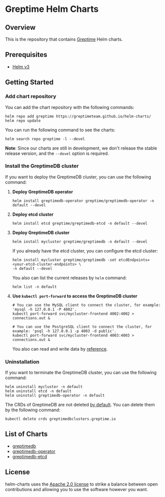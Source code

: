 # Greptime Helm Charts

## Overview

This is the repository that contains [Greptime](https://greptime.com/) Helm charts.

## Prerequisites

- [Helm v3](https://helm.sh/docs/intro/install/)

## Getting Started

### Add chart repository

You can add the chart repository with the following commands:

```console
helm repo add greptime https://greptimeteam.github.io/helm-charts/
helm repo update
```

You can run the following command to see the charts:

```console
helm search repo greptime -l --devel
```

**Note**: Since our charts are still in development, we don't release the stable release version, and the `--devel` option is required.

### Install the GreptimeDB cluster

If you want to deploy the GreptimeDB cluster, you can use the following command:

1. **Deploy GreptimeDB operator**

   ```console
   helm install greptimedb-operator greptime/greptimedb-operator -n default --devel
   ```

2. **Deploy etcd cluster**

   ```console
   helm install etcd greptime/greptimedb-etcd -n default --devel
   ```

3. **Deploy GreptimeDB cluster**

   ```console
   helm install mycluster greptime/greptimedb -n default --devel
   ```

   If you already have the etcd cluster, you can configure the etcd cluster:

   ```console
   helm install mycluster greptime/greptimedb -set etcdEndpoints=<your-etcd-cluster-endpoints> \
   -n default --devel
   ```

   You also can list the current releases by `helm` command:

   ```console
   helm list -n default
   ```

4. **Use `kubectl port-forward` to access the GreptimeDB cluster**

   ```console
   # You can use the MySQL client to connect the cluster, for example: 'mysql -h 127.0.0.1 -P 4002'.
   kubectl port-forward svc/mycluster-frontend 4002:4002 > connections.out &

   # You can use the PostgreSQL client to connect the cluster, for example: 'psql -h 127.0.0.1 -p 4003 -d public'.
   kubectl port-forward svc/mycluster-frontend 4003:4003 > connections.out &
   ```

   You also can read and write data by [reference](https://docs.greptime.com/getting-started/distributed).

### Uninstallation

If you want to terminate the GreptimeDB cluster, you can use the following command:

```console
helm uninstall mycluster -n default
helm uninstall etcd -n default
helm uninstall greptimedb-operator -n default
```

The CRDs of GreptimeDB are not deleted [by default](https://helm.sh/docs/topics/charts/#limitations-on-crds). You can delete them by the following command:

```console
kubectl delete crds greptimedbclusters.greptime.io
```

## List of Charts

- [greptimedb](./charts/greptimedb/README.md)
- [greptimedb-operator](./charts/greptimedb-operator/README.md)
- [greptimedb-etcd](./charts/greptimedb-etcd/README.md)

## License

helm-charts uses the [Apache 2.0 license](./LICENSE) to strike a balance between open contributions and allowing you to use the software however you want.
